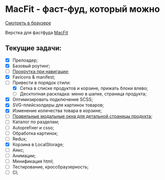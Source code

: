 # MacFit - фаст-фуд, который можно
[Смотреть в браузере](https://justafrontender.github.io/macfit)

Верстка для фастфуда [MacFit](https://vk.com/eatfit_family)

## Текущие задачи:
- [x] Прелоадер;
- [x] Базовый роутинг;
- [ ] [Прокрутка при навигации](https://reacttraining.com/react-router/web/guides/scroll-restoration);
- [x] Favicons & manifest;
- [ ] Привести в порядок стили:
  - [x] Сетка в списке продуктов и корзине, прижать блоки влево;
  - [ ] Десктопная раскладка: меню в шапке, страница продукта;
- [x] Оптимизировать подключение SCSS;
- [x] SVG-плейсхолдеры для картинок товаров;
- [x] Изменение количества товара в корзине;
- [ ] [Правильные модальные окна для детальной страницы продукта](https://reacttraining.com/react-router/web/example/modal-gallery);
- [ ] Каталог по разделам;
- [ ] Autoprefixer и csso;
- [ ] Обработка картинок;
- [ ] Redux;
- [x] Корзина в LocalStorage;
- [ ] Аякс;
- [ ] Анимации;
- [ ] Минификация html;
- [ ] Тестирование, кроссбраузерность;
- [ ] CI;
